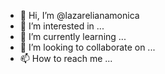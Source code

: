 - 👋 Hi, I’m @lazarelianamonica
- 👀 I’m interested in ...
- 🌱 I’m currently learning ...
- 💞️ I’m looking to collaborate on ...
- 📫 How to reach me ...

<!---
lazarelianamonica/lazarelianamonica is a ✨ special ✨ repository because its `README.md` (this file) appears on your GitHub profile.
You can click the Preview link to take a look at your changes.
--->
